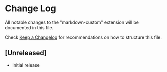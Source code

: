 # Change Log

All notable changes to the "markdown-custom" extension will be documented in this file.

Check [Keep a Changelog](http://keepachangelog.com/) for recommendations on how to structure this file.

## [Unreleased]

- Initial release